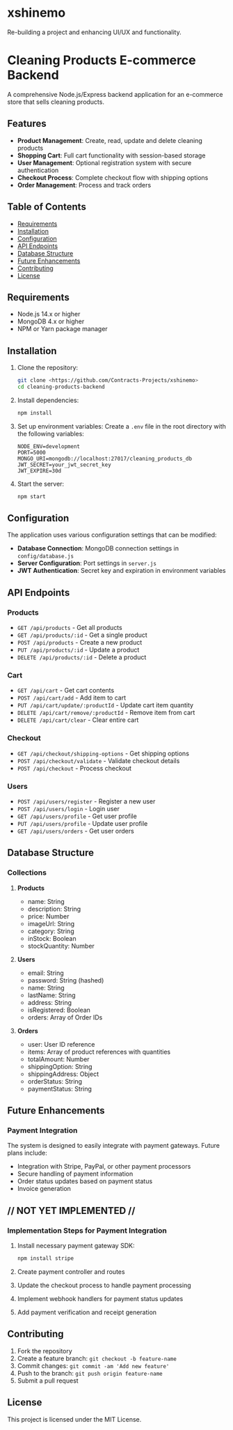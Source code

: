 # xshinemo
Re-building a project and enhancing UI/UX and functionality.

# Cleaning Products E-commerce Backend

A comprehensive Node.js/Express backend application for an e-commerce store that sells cleaning products.

## Features

- **Product Management**: Create, read, update and delete cleaning products
- **Shopping Cart**: Full cart functionality with session-based storage
- **User Management**: Optional registration system with secure authentication
- **Checkout Process**: Complete checkout flow with shipping options
- **Order Management**: Process and track orders

## Table of Contents

- [Requirements](#requirements)
- [Installation](#installation)
- [Configuration](#configuration)
- [API Endpoints](#api-endpoints)
- [Database Structure](#database-structure)
- [Future Enhancements](#future-enhancements)
- [Contributing](#contributing)
- [License](#license)

## Requirements

- Node.js 14.x or higher
- MongoDB 4.x or higher
- NPM or Yarn package manager

## Installation

1. Clone the repository:
   ```bash
   git clone <https://github.com/Contracts-Projects/xshinemo>
   cd cleaning-products-backend
   ```

2. Install dependencies:
   ```bash
   npm install
   ```

3. Set up environment variables:
   Create a `.env` file in the root directory with the following variables:
   ```
   NODE_ENV=development
   PORT=5000
   MONGO_URI=mongodb://localhost:27017/cleaning_products_db
   JWT_SECRET=your_jwt_secret_key
   JWT_EXPIRE=30d
   ```

4. Start the server:
   ```bash
   npm start
   ```

## Configuration

The application uses various configuration settings that can be modified:

- **Database Connection**: MongoDB connection settings in `config/database.js`
- **Server Configuration**: Port settings in `server.js`
- **JWT Authentication**: Secret key and expiration in environment variables

## API Endpoints

### Products

- `GET /api/products` - Get all products
- `GET /api/products/:id` - Get a single product
- `POST /api/products` - Create a new product
- `PUT /api/products/:id` - Update a product
- `DELETE /api/products/:id` - Delete a product

### Cart

- `GET /api/cart` - Get cart contents
- `POST /api/cart/add` - Add item to cart
- `PUT /api/cart/update/:productId` - Update cart item quantity
- `DELETE /api/cart/remove/:productId` - Remove item from cart
- `DELETE /api/cart/clear` - Clear entire cart

### Checkout

- `GET /api/checkout/shipping-options` - Get shipping options
- `POST /api/checkout/validate` - Validate checkout details
- `POST /api/checkout` - Process checkout

### Users

- `POST /api/users/register` - Register a new user
- `POST /api/users/login` - Login user
- `GET /api/users/profile` - Get user profile
- `PUT /api/users/profile` - Update user profile
- `GET /api/users/orders` - Get user orders

## Database Structure

### Collections

1. **Products**
   - name: String
   - description: String
   - price: Number
   - imageUrl: String
   - category: String
   - inStock: Boolean
   - stockQuantity: Number

2. **Users**
   - email: String
   - password: String (hashed)
   - name: String
   - lastName: String
   - address: String
   - isRegistered: Boolean
   - orders: Array of Order IDs

3. **Orders**
   - user: User ID reference
   - items: Array of product references with quantities
   - totalAmount: Number
   - shippingOption: String
   - shippingAddress: Object
   - orderStatus: String
   - paymentStatus: String

## Future Enhancements

### Payment Integration

The system is designed to easily integrate with payment gateways. Future plans include:

- Integration with Stripe, PayPal, or other payment processors
- Secure handling of payment information
- Order status updates based on payment status
- Invoice generation


## //   NOT YET IMPLEMENTED   //
### Implementation Steps for Payment Integration

1. Install necessary payment gateway SDK:
   ```bash
   npm install stripe
   ```

2. Create payment controller and routes
3. Update the checkout process to handle payment processing
4. Implement webhook handlers for payment status updates
5. Add payment verification and receipt generation

## Contributing

1. Fork the repository
2. Create a feature branch: `git checkout -b feature-name`
3. Commit changes: `git commit -am 'Add new feature'`
4. Push to the branch: `git push origin feature-name`
5. Submit a pull request

## License

This project is licensed under the MIT License.
